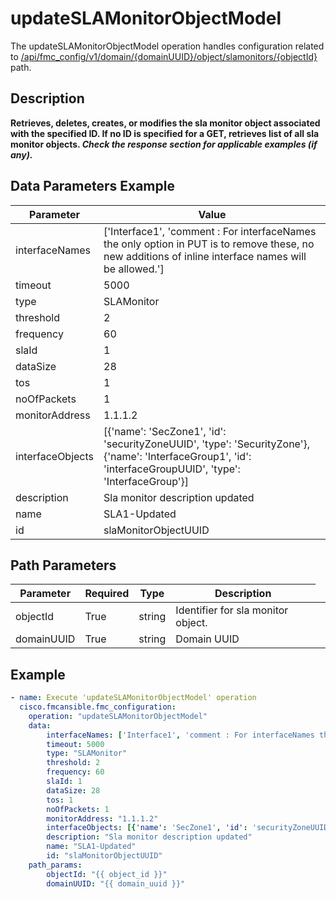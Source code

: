 # updateSLAMonitorObjectModel

The updateSLAMonitorObjectModel operation handles configuration related to [/api/fmc_config/v1/domain/{domainUUID}/object/slamonitors/{objectId}](/paths//api/fmc_config/v1/domain/{domain_uuid}/object/slamonitors/{object_id}.md) path.&nbsp;
## Description
**Retrieves, deletes, creates, or modifies the sla monitor object associated with the specified ID. If no ID is specified for a GET, retrieves list of all sla monitor objects. _Check the response section for applicable examples (if any)._**

## Data Parameters Example
| Parameter | Value |
| --------- | -------- |
| interfaceNames | ['Interface1', 'comment : For interfaceNames the only option in PUT is to remove these, no new additions of inline interface names will be allowed.'] |
| timeout | 5000 |
| type | SLAMonitor |
| threshold | 2 |
| frequency | 60 |
| slaId | 1 |
| dataSize | 28 |
| tos | 1 |
| noOfPackets | 1 |
| monitorAddress | 1.1.1.2 |
| interfaceObjects | [{'name': 'SecZone1', 'id': 'securityZoneUUID', 'type': 'SecurityZone'}, {'name': 'InterfaceGroup1', 'id': 'interfaceGroupUUID', 'type': 'InterfaceGroup'}] |
| description | Sla monitor description updated |
| name | SLA1-Updated |
| id | slaMonitorObjectUUID |

## Path Parameters
| Parameter | Required | Type | Description |
| --------- | -------- | ---- | ----------- |
| objectId | True | string <td colspan=3> Identifier for sla monitor object. |
| domainUUID | True | string <td colspan=3> Domain UUID |

## Example
```yaml
- name: Execute 'updateSLAMonitorObjectModel' operation
  cisco.fmcansible.fmc_configuration:
    operation: "updateSLAMonitorObjectModel"
    data:
        interfaceNames: ['Interface1', 'comment : For interfaceNames the only option in PUT is to remove these, no new additions of inline interface names will be allowed.']
        timeout: 5000
        type: "SLAMonitor"
        threshold: 2
        frequency: 60
        slaId: 1
        dataSize: 28
        tos: 1
        noOfPackets: 1
        monitorAddress: "1.1.1.2"
        interfaceObjects: [{'name': 'SecZone1', 'id': 'securityZoneUUID', 'type': 'SecurityZone'}, {'name': 'InterfaceGroup1', 'id': 'interfaceGroupUUID', 'type': 'InterfaceGroup'}]
        description: "Sla monitor description updated"
        name: "SLA1-Updated"
        id: "slaMonitorObjectUUID"
    path_params:
        objectId: "{{ object_id }}"
        domainUUID: "{{ domain_uuid }}"

```